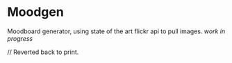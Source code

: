 Moodgen
=======
Moodboard generator, using state of the art flickr api to pull images.
*work in progress*
  
  // Reverted back to print.
